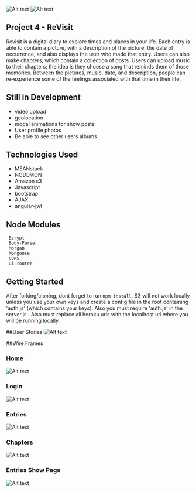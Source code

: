 ![Alt text](/assets/revisit1.png)
![Alt text](/assets/revisit2.png)

## Project 4 - ReVisit
Revisit is a digital diary to explore times and places in your life. Each entry is able to contain a picture, with a description of the picture, the date of occurrence, and also displays the user who made that entry. Users can also make chapters, which contain a collection of posts. Users can upload music to their chapters; the idea is they choose a song that reminds them of those memories. Between the pictures, music, date, and description, people can re-experience some of the feelings associated with that time in their life.

## Still in Development
* video upload
* geolocation
* modal animations for show posts
* User profile photos
* Be able to see other users albums

## Technologies Used
* MEANstack
* NODEMON
* Amazon s3
* Javascript
* bootstrap
* AJAX
* angular-jwt

##  Node Modules
	 Bcrypt
	 Body-Parser
	 Morgan
	 Mongoose
	 CORS
	 ui-router
	 
## Getting Started
After forking/cloning, dont forget to run `npm install`. S3 will not work locally unless you use your own keys and create a config file in the root containing 'auth.js' (which contains your keys). Also you must require 'auth.js' in the server.js . Also must replace all heroku urls with the localhost url where you will be running locally.

##User Stories
![Alt text](/assets/userstories.png)


##Wire Frames

### Home
![Alt text](/assets/home.JPG)

### Login
![Alt text](/assets/login.JPG)

### Entries
![Alt text](/assets/entriesform.JPG)

### Chapters
![Alt text](/assets/chapterform.JPG)

### Entries Show Page
![Alt text](/assets/postshow.JPG)



